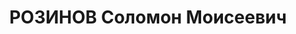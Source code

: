 ---
title: РОЗИНОВ Соломон Моисеевич
description: 'Род. в 1901, г. Днепропетровск, еврей, обр.: высшее, б/п. Проживал:
  г. Иркутск. Начальник строительства Лензолотофлота в г. Иркутске

  Арестован 25.12.1936. Обв. по ст.58-8, -11 УК РСФСР. Приговор: ВК ВС СССР, 14.10.1938
  – 10 лет лишения свободы.

  Реабилитирован ВК ВС СССР 10.11.1956'
---